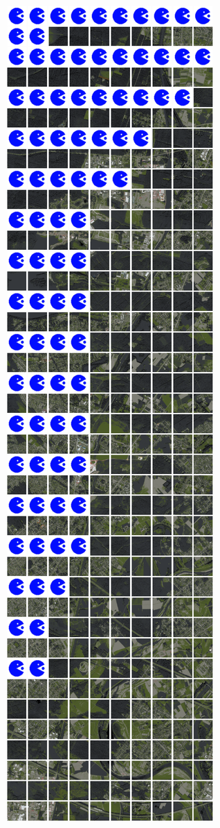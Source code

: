 <html>
<div>
<img src="https://github.com/HakkaTjakka/NL_TILE_MAP/blob/main/source.png" height="44" width="44">
<img src="https://github.com/HakkaTjakka/NL_TILE_MAP/blob/main/source.png" height="44" width="44">
<img src="https://github.com/HakkaTjakka/NL_TILE_MAP/blob/main/source.png" height="44" width="44">
<img src="https://github.com/HakkaTjakka/NL_TILE_MAP/blob/main/source.png" height="44" width="44">
<img src="https://github.com/HakkaTjakka/NL_TILE_MAP/blob/main/source.png" height="44" width="44">
<img src="https://github.com/HakkaTjakka/NL_TILE_MAP/blob/main/source.png" height="44" width="44">
<img src="https://github.com/HakkaTjakka/NL_TILE_MAP/blob/main/source.png" height="44" width="44">
<img src="https://github.com/HakkaTjakka/NL_TILE_MAP/blob/main/source.png" height="44" width="44">
<img src="https://github.com/HakkaTjakka/NL_TILE_MAP/blob/main/source.png" height="44" width="44">
<img src="https://github.com/HakkaTjakka/NL_TILE_MAP/blob/main/source.png" height="44" width="44">
<img src="https://github.com/HakkaTjakka/NL_TILE_MAP/blob/main/source.png" height="44" width="44">
<img src="https://github.com/HakkaTjakka/NL_TILE_MAP/blob/main/source.png" height="44" width="44">
<img src="https://github.com/HakkaTjakka/NL_TILE_MAP/blob/main/18/620/-1019/r.6202.-10190.png" height="44" width="44">
<img src="https://github.com/HakkaTjakka/NL_TILE_MAP/blob/main/18/620/-1019/r.6203.-10190.png" height="44" width="44">
<img src="https://github.com/HakkaTjakka/NL_TILE_MAP/blob/main/18/620/-1019/r.6204.-10190.png" height="44" width="44">
<img src="https://github.com/HakkaTjakka/NL_TILE_MAP/blob/main/18/620/-1019/r.6205.-10190.png" height="44" width="44">
<img src="https://github.com/HakkaTjakka/NL_TILE_MAP/blob/main/18/620/-1019/r.6206.-10190.png" height="44" width="44">
<img src="https://github.com/HakkaTjakka/NL_TILE_MAP/blob/main/18/620/-1019/r.6207.-10190.png" height="44" width="44">
<img src="https://github.com/HakkaTjakka/NL_TILE_MAP/blob/main/18/620/-1019/r.6208.-10190.png" height="44" width="44">
<img src="https://github.com/HakkaTjakka/NL_TILE_MAP/blob/main/18/620/-1019/r.6209.-10190.png" height="44" width="44">
<br>
<img src="https://github.com/HakkaTjakka/NL_TILE_MAP/blob/main/source.png" height="44" width="44">
<img src="https://github.com/HakkaTjakka/NL_TILE_MAP/blob/main/source.png" height="44" width="44">
<img src="https://github.com/HakkaTjakka/NL_TILE_MAP/blob/main/source.png" height="44" width="44">
<img src="https://github.com/HakkaTjakka/NL_TILE_MAP/blob/main/source.png" height="44" width="44">
<img src="https://github.com/HakkaTjakka/NL_TILE_MAP/blob/main/source.png" height="44" width="44">
<img src="https://github.com/HakkaTjakka/NL_TILE_MAP/blob/main/source.png" height="44" width="44">
<img src="https://github.com/HakkaTjakka/NL_TILE_MAP/blob/main/source.png" height="44" width="44">
<img src="https://github.com/HakkaTjakka/NL_TILE_MAP/blob/main/source.png" height="44" width="44">
<img src="https://github.com/HakkaTjakka/NL_TILE_MAP/blob/main/source.png" height="44" width="44">
<img src="https://github.com/HakkaTjakka/NL_TILE_MAP/blob/main/source.png" height="44" width="44">
<img src="https://github.com/HakkaTjakka/NL_TILE_MAP/blob/main/18/620/-1019/r.6200.-10189.png" height="44" width="44">
<img src="https://github.com/HakkaTjakka/NL_TILE_MAP/blob/main/18/620/-1019/r.6201.-10189.png" height="44" width="44">
<img src="https://github.com/HakkaTjakka/NL_TILE_MAP/blob/main/18/620/-1019/r.6202.-10189.png" height="44" width="44">
<img src="https://github.com/HakkaTjakka/NL_TILE_MAP/blob/main/18/620/-1019/r.6203.-10189.png" height="44" width="44">
<img src="https://github.com/HakkaTjakka/NL_TILE_MAP/blob/main/18/620/-1019/r.6204.-10189.png" height="44" width="44">
<img src="https://github.com/HakkaTjakka/NL_TILE_MAP/blob/main/18/620/-1019/r.6205.-10189.png" height="44" width="44">
<img src="https://github.com/HakkaTjakka/NL_TILE_MAP/blob/main/18/620/-1019/r.6206.-10189.png" height="44" width="44">
<img src="https://github.com/HakkaTjakka/NL_TILE_MAP/blob/main/18/620/-1019/r.6207.-10189.png" height="44" width="44">
<img src="https://github.com/HakkaTjakka/NL_TILE_MAP/blob/main/18/620/-1019/r.6208.-10189.png" height="44" width="44">
<img src="https://github.com/HakkaTjakka/NL_TILE_MAP/blob/main/18/620/-1019/r.6209.-10189.png" height="44" width="44">
<br>
<img src="https://github.com/HakkaTjakka/NL_TILE_MAP/blob/main/source.png" height="44" width="44">
<img src="https://github.com/HakkaTjakka/NL_TILE_MAP/blob/main/source.png" height="44" width="44">
<img src="https://github.com/HakkaTjakka/NL_TILE_MAP/blob/main/source.png" height="44" width="44">
<img src="https://github.com/HakkaTjakka/NL_TILE_MAP/blob/main/source.png" height="44" width="44">
<img src="https://github.com/HakkaTjakka/NL_TILE_MAP/blob/main/source.png" height="44" width="44">
<img src="https://github.com/HakkaTjakka/NL_TILE_MAP/blob/main/source.png" height="44" width="44">
<img src="https://github.com/HakkaTjakka/NL_TILE_MAP/blob/main/source.png" height="44" width="44">
<img src="https://github.com/HakkaTjakka/NL_TILE_MAP/blob/main/source.png" height="44" width="44">
<img src="https://github.com/HakkaTjakka/NL_TILE_MAP/blob/main/source.png" height="44" width="44">
<img src="https://github.com/HakkaTjakka/NL_TILE_MAP/blob/main/18/619/-1019/r.6199.-10188.png" height="44" width="44">
<img src="https://github.com/HakkaTjakka/NL_TILE_MAP/blob/main/18/620/-1019/r.6200.-10188.png" height="44" width="44">
<img src="https://github.com/HakkaTjakka/NL_TILE_MAP/blob/main/18/620/-1019/r.6201.-10188.png" height="44" width="44">
<img src="https://github.com/HakkaTjakka/NL_TILE_MAP/blob/main/18/620/-1019/r.6202.-10188.png" height="44" width="44">
<img src="https://github.com/HakkaTjakka/NL_TILE_MAP/blob/main/18/620/-1019/r.6203.-10188.png" height="44" width="44">
<img src="https://github.com/HakkaTjakka/NL_TILE_MAP/blob/main/18/620/-1019/r.6204.-10188.png" height="44" width="44">
<img src="https://github.com/HakkaTjakka/NL_TILE_MAP/blob/main/18/620/-1019/r.6205.-10188.png" height="44" width="44">
<img src="https://github.com/HakkaTjakka/NL_TILE_MAP/blob/main/18/620/-1019/r.6206.-10188.png" height="44" width="44">
<img src="https://github.com/HakkaTjakka/NL_TILE_MAP/blob/main/18/620/-1019/r.6207.-10188.png" height="44" width="44">
<img src="https://github.com/HakkaTjakka/NL_TILE_MAP/blob/main/18/620/-1019/r.6208.-10188.png" height="44" width="44">
<img src="https://github.com/HakkaTjakka/NL_TILE_MAP/blob/main/18/620/-1019/r.6209.-10188.png" height="44" width="44">
<br>
<img src="https://github.com/HakkaTjakka/NL_TILE_MAP/blob/main/source.png" height="44" width="44">
<img src="https://github.com/HakkaTjakka/NL_TILE_MAP/blob/main/source.png" height="44" width="44">
<img src="https://github.com/HakkaTjakka/NL_TILE_MAP/blob/main/source.png" height="44" width="44">
<img src="https://github.com/HakkaTjakka/NL_TILE_MAP/blob/main/source.png" height="44" width="44">
<img src="https://github.com/HakkaTjakka/NL_TILE_MAP/blob/main/source.png" height="44" width="44">
<img src="https://github.com/HakkaTjakka/NL_TILE_MAP/blob/main/source.png" height="44" width="44">
<img src="https://github.com/HakkaTjakka/NL_TILE_MAP/blob/main/source.png" height="44" width="44">
<img src="https://github.com/HakkaTjakka/NL_TILE_MAP/blob/main/18/619/-1019/r.6197.-10187.png" height="44" width="44">
<img src="https://github.com/HakkaTjakka/NL_TILE_MAP/blob/main/18/619/-1019/r.6198.-10187.png" height="44" width="44">
<img src="https://github.com/HakkaTjakka/NL_TILE_MAP/blob/main/18/619/-1019/r.6199.-10187.png" height="44" width="44">
<img src="https://github.com/HakkaTjakka/NL_TILE_MAP/blob/main/18/620/-1019/r.6200.-10187.png" height="44" width="44">
<img src="https://github.com/HakkaTjakka/NL_TILE_MAP/blob/main/18/620/-1019/r.6201.-10187.png" height="44" width="44">
<img src="https://github.com/HakkaTjakka/NL_TILE_MAP/blob/main/18/620/-1019/r.6202.-10187.png" height="44" width="44">
<img src="https://github.com/HakkaTjakka/NL_TILE_MAP/blob/main/18/620/-1019/r.6203.-10187.png" height="44" width="44">
<img src="https://github.com/HakkaTjakka/NL_TILE_MAP/blob/main/18/620/-1019/r.6204.-10187.png" height="44" width="44">
<img src="https://github.com/HakkaTjakka/NL_TILE_MAP/blob/main/18/620/-1019/r.6205.-10187.png" height="44" width="44">
<img src="https://github.com/HakkaTjakka/NL_TILE_MAP/blob/main/18/620/-1019/r.6206.-10187.png" height="44" width="44">
<img src="https://github.com/HakkaTjakka/NL_TILE_MAP/blob/main/18/620/-1019/r.6207.-10187.png" height="44" width="44">
<img src="https://github.com/HakkaTjakka/NL_TILE_MAP/blob/main/18/620/-1019/r.6208.-10187.png" height="44" width="44">
<img src="https://github.com/HakkaTjakka/NL_TILE_MAP/blob/main/18/620/-1019/r.6209.-10187.png" height="44" width="44">
<br>
<img src="https://github.com/HakkaTjakka/NL_TILE_MAP/blob/main/source.png" height="44" width="44">
<img src="https://github.com/HakkaTjakka/NL_TILE_MAP/blob/main/source.png" height="44" width="44">
<img src="https://github.com/HakkaTjakka/NL_TILE_MAP/blob/main/source.png" height="44" width="44">
<img src="https://github.com/HakkaTjakka/NL_TILE_MAP/blob/main/source.png" height="44" width="44">
<img src="https://github.com/HakkaTjakka/NL_TILE_MAP/blob/main/source.png" height="44" width="44">
<img src="https://github.com/HakkaTjakka/NL_TILE_MAP/blob/main/source.png" height="44" width="44">
<img src="https://github.com/HakkaTjakka/NL_TILE_MAP/blob/main/18/619/-1019/r.6196.-10186.png" height="44" width="44">
<img src="https://github.com/HakkaTjakka/NL_TILE_MAP/blob/main/18/619/-1019/r.6197.-10186.png" height="44" width="44">
<img src="https://github.com/HakkaTjakka/NL_TILE_MAP/blob/main/18/619/-1019/r.6198.-10186.png" height="44" width="44">
<img src="https://github.com/HakkaTjakka/NL_TILE_MAP/blob/main/18/619/-1019/r.6199.-10186.png" height="44" width="44">
<img src="https://github.com/HakkaTjakka/NL_TILE_MAP/blob/main/18/620/-1019/r.6200.-10186.png" height="44" width="44">
<img src="https://github.com/HakkaTjakka/NL_TILE_MAP/blob/main/18/620/-1019/r.6201.-10186.png" height="44" width="44">
<img src="https://github.com/HakkaTjakka/NL_TILE_MAP/blob/main/18/620/-1019/r.6202.-10186.png" height="44" width="44">
<img src="https://github.com/HakkaTjakka/NL_TILE_MAP/blob/main/18/620/-1019/r.6203.-10186.png" height="44" width="44">
<img src="https://github.com/HakkaTjakka/NL_TILE_MAP/blob/main/18/620/-1019/r.6204.-10186.png" height="44" width="44">
<img src="https://github.com/HakkaTjakka/NL_TILE_MAP/blob/main/18/620/-1019/r.6205.-10186.png" height="44" width="44">
<img src="https://github.com/HakkaTjakka/NL_TILE_MAP/blob/main/18/620/-1019/r.6206.-10186.png" height="44" width="44">
<img src="https://github.com/HakkaTjakka/NL_TILE_MAP/blob/main/18/620/-1019/r.6207.-10186.png" height="44" width="44">
<img src="https://github.com/HakkaTjakka/NL_TILE_MAP/blob/main/18/620/-1019/r.6208.-10186.png" height="44" width="44">
<img src="https://github.com/HakkaTjakka/NL_TILE_MAP/blob/main/18/620/-1019/r.6209.-10186.png" height="44" width="44">
<br>
<img src="https://github.com/HakkaTjakka/NL_TILE_MAP/blob/main/source.png" height="44" width="44">
<img src="https://github.com/HakkaTjakka/NL_TILE_MAP/blob/main/source.png" height="44" width="44">
<img src="https://github.com/HakkaTjakka/NL_TILE_MAP/blob/main/source.png" height="44" width="44">
<img src="https://github.com/HakkaTjakka/NL_TILE_MAP/blob/main/source.png" height="44" width="44">
<img src="https://github.com/HakkaTjakka/NL_TILE_MAP/blob/main/18/619/-1019/r.6194.-10185.png" height="44" width="44">
<img src="https://github.com/HakkaTjakka/NL_TILE_MAP/blob/main/18/619/-1019/r.6195.-10185.png" height="44" width="44">
<img src="https://github.com/HakkaTjakka/NL_TILE_MAP/blob/main/18/619/-1019/r.6196.-10185.png" height="44" width="44">
<img src="https://github.com/HakkaTjakka/NL_TILE_MAP/blob/main/18/619/-1019/r.6197.-10185.png" height="44" width="44">
<img src="https://github.com/HakkaTjakka/NL_TILE_MAP/blob/main/18/619/-1019/r.6198.-10185.png" height="44" width="44">
<img src="https://github.com/HakkaTjakka/NL_TILE_MAP/blob/main/18/619/-1019/r.6199.-10185.png" height="44" width="44">
<img src="https://github.com/HakkaTjakka/NL_TILE_MAP/blob/main/18/620/-1019/r.6200.-10185.png" height="44" width="44">
<img src="https://github.com/HakkaTjakka/NL_TILE_MAP/blob/main/18/620/-1019/r.6201.-10185.png" height="44" width="44">
<img src="https://github.com/HakkaTjakka/NL_TILE_MAP/blob/main/18/620/-1019/r.6202.-10185.png" height="44" width="44">
<img src="https://github.com/HakkaTjakka/NL_TILE_MAP/blob/main/18/620/-1019/r.6203.-10185.png" height="44" width="44">
<img src="https://github.com/HakkaTjakka/NL_TILE_MAP/blob/main/18/620/-1019/r.6204.-10185.png" height="44" width="44">
<img src="https://github.com/HakkaTjakka/NL_TILE_MAP/blob/main/18/620/-1019/r.6205.-10185.png" height="44" width="44">
<img src="https://github.com/HakkaTjakka/NL_TILE_MAP/blob/main/18/620/-1019/r.6206.-10185.png" height="44" width="44">
<img src="https://github.com/HakkaTjakka/NL_TILE_MAP/blob/main/18/620/-1019/r.6207.-10185.png" height="44" width="44">
<img src="https://github.com/HakkaTjakka/NL_TILE_MAP/blob/main/18/620/-1019/r.6208.-10185.png" height="44" width="44">
<img src="https://github.com/HakkaTjakka/NL_TILE_MAP/blob/main/18/620/-1019/r.6209.-10185.png" height="44" width="44">
<br>
<img src="https://github.com/HakkaTjakka/NL_TILE_MAP/blob/main/source.png" height="44" width="44">
<img src="https://github.com/HakkaTjakka/NL_TILE_MAP/blob/main/source.png" height="44" width="44">
<img src="https://github.com/HakkaTjakka/NL_TILE_MAP/blob/main/source.png" height="44" width="44">
<img src="https://github.com/HakkaTjakka/NL_TILE_MAP/blob/main/source.png" height="44" width="44">
<img src="https://github.com/HakkaTjakka/NL_TILE_MAP/blob/main/18/619/-1019/r.6194.-10184.png" height="44" width="44">
<img src="https://github.com/HakkaTjakka/NL_TILE_MAP/blob/main/18/619/-1019/r.6195.-10184.png" height="44" width="44">
<img src="https://github.com/HakkaTjakka/NL_TILE_MAP/blob/main/18/619/-1019/r.6196.-10184.png" height="44" width="44">
<img src="https://github.com/HakkaTjakka/NL_TILE_MAP/blob/main/18/619/-1019/r.6197.-10184.png" height="44" width="44">
<img src="https://github.com/HakkaTjakka/NL_TILE_MAP/blob/main/18/619/-1019/r.6198.-10184.png" height="44" width="44">
<img src="https://github.com/HakkaTjakka/NL_TILE_MAP/blob/main/18/619/-1019/r.6199.-10184.png" height="44" width="44">
<img src="https://github.com/HakkaTjakka/NL_TILE_MAP/blob/main/18/620/-1019/r.6200.-10184.png" height="44" width="44">
<img src="https://github.com/HakkaTjakka/NL_TILE_MAP/blob/main/18/620/-1019/r.6201.-10184.png" height="44" width="44">
<img src="https://github.com/HakkaTjakka/NL_TILE_MAP/blob/main/18/620/-1019/r.6202.-10184.png" height="44" width="44">
<img src="https://github.com/HakkaTjakka/NL_TILE_MAP/blob/main/18/620/-1019/r.6203.-10184.png" height="44" width="44">
<img src="https://github.com/HakkaTjakka/NL_TILE_MAP/blob/main/18/620/-1019/r.6204.-10184.png" height="44" width="44">
<img src="https://github.com/HakkaTjakka/NL_TILE_MAP/blob/main/18/620/-1019/r.6205.-10184.png" height="44" width="44">
<img src="https://github.com/HakkaTjakka/NL_TILE_MAP/blob/main/18/620/-1019/r.6206.-10184.png" height="44" width="44">
<img src="https://github.com/HakkaTjakka/NL_TILE_MAP/blob/main/18/620/-1019/r.6207.-10184.png" height="44" width="44">
<img src="https://github.com/HakkaTjakka/NL_TILE_MAP/blob/main/18/620/-1019/r.6208.-10184.png" height="44" width="44">
<img src="https://github.com/HakkaTjakka/NL_TILE_MAP/blob/main/18/620/-1019/r.6209.-10184.png" height="44" width="44">
<br>
<img src="https://github.com/HakkaTjakka/NL_TILE_MAP/blob/main/source.png" height="44" width="44">
<img src="https://github.com/HakkaTjakka/NL_TILE_MAP/blob/main/source.png" height="44" width="44">
<img src="https://github.com/HakkaTjakka/NL_TILE_MAP/blob/main/source.png" height="44" width="44">
<img src="https://github.com/HakkaTjakka/NL_TILE_MAP/blob/main/source.png" height="44" width="44">
<img src="https://github.com/HakkaTjakka/NL_TILE_MAP/blob/main/18/619/-1019/r.6194.-10183.png" height="44" width="44">
<img src="https://github.com/HakkaTjakka/NL_TILE_MAP/blob/main/18/619/-1019/r.6195.-10183.png" height="44" width="44">
<img src="https://github.com/HakkaTjakka/NL_TILE_MAP/blob/main/18/619/-1019/r.6196.-10183.png" height="44" width="44">
<img src="https://github.com/HakkaTjakka/NL_TILE_MAP/blob/main/18/619/-1019/r.6197.-10183.png" height="44" width="44">
<img src="https://github.com/HakkaTjakka/NL_TILE_MAP/blob/main/18/619/-1019/r.6198.-10183.png" height="44" width="44">
<img src="https://github.com/HakkaTjakka/NL_TILE_MAP/blob/main/18/619/-1019/r.6199.-10183.png" height="44" width="44">
<img src="https://github.com/HakkaTjakka/NL_TILE_MAP/blob/main/18/620/-1019/r.6200.-10183.png" height="44" width="44">
<img src="https://github.com/HakkaTjakka/NL_TILE_MAP/blob/main/18/620/-1019/r.6201.-10183.png" height="44" width="44">
<img src="https://github.com/HakkaTjakka/NL_TILE_MAP/blob/main/18/620/-1019/r.6202.-10183.png" height="44" width="44">
<img src="https://github.com/HakkaTjakka/NL_TILE_MAP/blob/main/18/620/-1019/r.6203.-10183.png" height="44" width="44">
<img src="https://github.com/HakkaTjakka/NL_TILE_MAP/blob/main/18/620/-1019/r.6204.-10183.png" height="44" width="44">
<img src="https://github.com/HakkaTjakka/NL_TILE_MAP/blob/main/18/620/-1019/r.6205.-10183.png" height="44" width="44">
<img src="https://github.com/HakkaTjakka/NL_TILE_MAP/blob/main/18/620/-1019/r.6206.-10183.png" height="44" width="44">
<img src="https://github.com/HakkaTjakka/NL_TILE_MAP/blob/main/18/620/-1019/r.6207.-10183.png" height="44" width="44">
<img src="https://github.com/HakkaTjakka/NL_TILE_MAP/blob/main/18/620/-1019/r.6208.-10183.png" height="44" width="44">
<img src="https://github.com/HakkaTjakka/NL_TILE_MAP/blob/main/18/620/-1019/r.6209.-10183.png" height="44" width="44">
<br>
<img src="https://github.com/HakkaTjakka/NL_TILE_MAP/blob/main/source.png" height="44" width="44">
<img src="https://github.com/HakkaTjakka/NL_TILE_MAP/blob/main/source.png" height="44" width="44">
<img src="https://github.com/HakkaTjakka/NL_TILE_MAP/blob/main/source.png" height="44" width="44">
<img src="https://github.com/HakkaTjakka/NL_TILE_MAP/blob/main/source.png" height="44" width="44">
<img src="https://github.com/HakkaTjakka/NL_TILE_MAP/blob/main/18/619/-1019/r.6194.-10182.png" height="44" width="44">
<img src="https://github.com/HakkaTjakka/NL_TILE_MAP/blob/main/18/619/-1019/r.6195.-10182.png" height="44" width="44">
<img src="https://github.com/HakkaTjakka/NL_TILE_MAP/blob/main/18/619/-1019/r.6196.-10182.png" height="44" width="44">
<img src="https://github.com/HakkaTjakka/NL_TILE_MAP/blob/main/18/619/-1019/r.6197.-10182.png" height="44" width="44">
<img src="https://github.com/HakkaTjakka/NL_TILE_MAP/blob/main/18/619/-1019/r.6198.-10182.png" height="44" width="44">
<img src="https://github.com/HakkaTjakka/NL_TILE_MAP/blob/main/18/619/-1019/r.6199.-10182.png" height="44" width="44">
<img src="https://github.com/HakkaTjakka/NL_TILE_MAP/blob/main/18/620/-1019/r.6200.-10182.png" height="44" width="44">
<img src="https://github.com/HakkaTjakka/NL_TILE_MAP/blob/main/18/620/-1019/r.6201.-10182.png" height="44" width="44">
<img src="https://github.com/HakkaTjakka/NL_TILE_MAP/blob/main/18/620/-1019/r.6202.-10182.png" height="44" width="44">
<img src="https://github.com/HakkaTjakka/NL_TILE_MAP/blob/main/18/620/-1019/r.6203.-10182.png" height="44" width="44">
<img src="https://github.com/HakkaTjakka/NL_TILE_MAP/blob/main/18/620/-1019/r.6204.-10182.png" height="44" width="44">
<img src="https://github.com/HakkaTjakka/NL_TILE_MAP/blob/main/18/620/-1019/r.6205.-10182.png" height="44" width="44">
<img src="https://github.com/HakkaTjakka/NL_TILE_MAP/blob/main/18/620/-1019/r.6206.-10182.png" height="44" width="44">
<img src="https://github.com/HakkaTjakka/NL_TILE_MAP/blob/main/18/620/-1019/r.6207.-10182.png" height="44" width="44">
<img src="https://github.com/HakkaTjakka/NL_TILE_MAP/blob/main/18/620/-1019/r.6208.-10182.png" height="44" width="44">
<img src="https://github.com/HakkaTjakka/NL_TILE_MAP/blob/main/18/620/-1019/r.6209.-10182.png" height="44" width="44">
<br>
<img src="https://github.com/HakkaTjakka/NL_TILE_MAP/blob/main/source.png" height="44" width="44">
<img src="https://github.com/HakkaTjakka/NL_TILE_MAP/blob/main/source.png" height="44" width="44">
<img src="https://github.com/HakkaTjakka/NL_TILE_MAP/blob/main/source.png" height="44" width="44">
<img src="https://github.com/HakkaTjakka/NL_TILE_MAP/blob/main/source.png" height="44" width="44">
<img src="https://github.com/HakkaTjakka/NL_TILE_MAP/blob/main/18/619/-1019/r.6194.-10181.png" height="44" width="44">
<img src="https://github.com/HakkaTjakka/NL_TILE_MAP/blob/main/18/619/-1019/r.6195.-10181.png" height="44" width="44">
<img src="https://github.com/HakkaTjakka/NL_TILE_MAP/blob/main/18/619/-1019/r.6196.-10181.png" height="44" width="44">
<img src="https://github.com/HakkaTjakka/NL_TILE_MAP/blob/main/18/619/-1019/r.6197.-10181.png" height="44" width="44">
<img src="https://github.com/HakkaTjakka/NL_TILE_MAP/blob/main/18/619/-1019/r.6198.-10181.png" height="44" width="44">
<img src="https://github.com/HakkaTjakka/NL_TILE_MAP/blob/main/18/619/-1019/r.6199.-10181.png" height="44" width="44">
<img src="https://github.com/HakkaTjakka/NL_TILE_MAP/blob/main/18/620/-1019/r.6200.-10181.png" height="44" width="44">
<img src="https://github.com/HakkaTjakka/NL_TILE_MAP/blob/main/18/620/-1019/r.6201.-10181.png" height="44" width="44">
<img src="https://github.com/HakkaTjakka/NL_TILE_MAP/blob/main/18/620/-1019/r.6202.-10181.png" height="44" width="44">
<img src="https://github.com/HakkaTjakka/NL_TILE_MAP/blob/main/18/620/-1019/r.6203.-10181.png" height="44" width="44">
<img src="https://github.com/HakkaTjakka/NL_TILE_MAP/blob/main/18/620/-1019/r.6204.-10181.png" height="44" width="44">
<img src="https://github.com/HakkaTjakka/NL_TILE_MAP/blob/main/18/620/-1019/r.6205.-10181.png" height="44" width="44">
<img src="https://github.com/HakkaTjakka/NL_TILE_MAP/blob/main/18/620/-1019/r.6206.-10181.png" height="44" width="44">
<img src="https://github.com/HakkaTjakka/NL_TILE_MAP/blob/main/18/620/-1019/r.6207.-10181.png" height="44" width="44">
<img src="https://github.com/HakkaTjakka/NL_TILE_MAP/blob/main/18/620/-1019/r.6208.-10181.png" height="44" width="44">
<img src="https://github.com/HakkaTjakka/NL_TILE_MAP/blob/main/18/620/-1019/r.6209.-10181.png" height="44" width="44">
<br>
<img src="https://github.com/HakkaTjakka/NL_TILE_MAP/blob/main/source.png" height="44" width="44">
<img src="https://github.com/HakkaTjakka/NL_TILE_MAP/blob/main/source.png" height="44" width="44">
<img src="https://github.com/HakkaTjakka/NL_TILE_MAP/blob/main/source.png" height="44" width="44">
<img src="https://github.com/HakkaTjakka/NL_TILE_MAP/blob/main/source.png" height="44" width="44">
<img src="https://github.com/HakkaTjakka/NL_TILE_MAP/blob/main/18/619/-1018/r.6194.-10180.png" height="44" width="44">
<img src="https://github.com/HakkaTjakka/NL_TILE_MAP/blob/main/18/619/-1018/r.6195.-10180.png" height="44" width="44">
<img src="https://github.com/HakkaTjakka/NL_TILE_MAP/blob/main/18/619/-1018/r.6196.-10180.png" height="44" width="44">
<img src="https://github.com/HakkaTjakka/NL_TILE_MAP/blob/main/18/619/-1018/r.6197.-10180.png" height="44" width="44">
<img src="https://github.com/HakkaTjakka/NL_TILE_MAP/blob/main/18/619/-1018/r.6198.-10180.png" height="44" width="44">
<img src="https://github.com/HakkaTjakka/NL_TILE_MAP/blob/main/18/619/-1018/r.6199.-10180.png" height="44" width="44">
<img src="https://github.com/HakkaTjakka/NL_TILE_MAP/blob/main/18/620/-1018/r.6200.-10180.png" height="44" width="44">
<img src="https://github.com/HakkaTjakka/NL_TILE_MAP/blob/main/18/620/-1018/r.6201.-10180.png" height="44" width="44">
<img src="https://github.com/HakkaTjakka/NL_TILE_MAP/blob/main/18/620/-1018/r.6202.-10180.png" height="44" width="44">
<img src="https://github.com/HakkaTjakka/NL_TILE_MAP/blob/main/18/620/-1018/r.6203.-10180.png" height="44" width="44">
<img src="https://github.com/HakkaTjakka/NL_TILE_MAP/blob/main/18/620/-1018/r.6204.-10180.png" height="44" width="44">
<img src="https://github.com/HakkaTjakka/NL_TILE_MAP/blob/main/18/620/-1018/r.6205.-10180.png" height="44" width="44">
<img src="https://github.com/HakkaTjakka/NL_TILE_MAP/blob/main/18/620/-1018/r.6206.-10180.png" height="44" width="44">
<img src="https://github.com/HakkaTjakka/NL_TILE_MAP/blob/main/18/620/-1018/r.6207.-10180.png" height="44" width="44">
<img src="https://github.com/HakkaTjakka/NL_TILE_MAP/blob/main/18/620/-1018/r.6208.-10180.png" height="44" width="44">
<img src="https://github.com/HakkaTjakka/NL_TILE_MAP/blob/main/18/620/-1018/r.6209.-10180.png" height="44" width="44">
<br>
<img src="https://github.com/HakkaTjakka/NL_TILE_MAP/blob/main/source.png" height="44" width="44">
<img src="https://github.com/HakkaTjakka/NL_TILE_MAP/blob/main/source.png" height="44" width="44">
<img src="https://github.com/HakkaTjakka/NL_TILE_MAP/blob/main/source.png" height="44" width="44">
<img src="https://github.com/HakkaTjakka/NL_TILE_MAP/blob/main/source.png" height="44" width="44">
<img src="https://github.com/HakkaTjakka/NL_TILE_MAP/blob/main/18/619/-1018/r.6194.-10179.png" height="44" width="44">
<img src="https://github.com/HakkaTjakka/NL_TILE_MAP/blob/main/18/619/-1018/r.6195.-10179.png" height="44" width="44">
<img src="https://github.com/HakkaTjakka/NL_TILE_MAP/blob/main/18/619/-1018/r.6196.-10179.png" height="44" width="44">
<img src="https://github.com/HakkaTjakka/NL_TILE_MAP/blob/main/18/619/-1018/r.6197.-10179.png" height="44" width="44">
<img src="https://github.com/HakkaTjakka/NL_TILE_MAP/blob/main/18/619/-1018/r.6198.-10179.png" height="44" width="44">
<img src="https://github.com/HakkaTjakka/NL_TILE_MAP/blob/main/18/619/-1018/r.6199.-10179.png" height="44" width="44">
<img src="https://github.com/HakkaTjakka/NL_TILE_MAP/blob/main/18/620/-1018/r.6200.-10179.png" height="44" width="44">
<img src="https://github.com/HakkaTjakka/NL_TILE_MAP/blob/main/18/620/-1018/r.6201.-10179.png" height="44" width="44">
<img src="https://github.com/HakkaTjakka/NL_TILE_MAP/blob/main/18/620/-1018/r.6202.-10179.png" height="44" width="44">
<img src="https://github.com/HakkaTjakka/NL_TILE_MAP/blob/main/18/620/-1018/r.6203.-10179.png" height="44" width="44">
<img src="https://github.com/HakkaTjakka/NL_TILE_MAP/blob/main/18/620/-1018/r.6204.-10179.png" height="44" width="44">
<img src="https://github.com/HakkaTjakka/NL_TILE_MAP/blob/main/18/620/-1018/r.6205.-10179.png" height="44" width="44">
<img src="https://github.com/HakkaTjakka/NL_TILE_MAP/blob/main/18/620/-1018/r.6206.-10179.png" height="44" width="44">
<img src="https://github.com/HakkaTjakka/NL_TILE_MAP/blob/main/18/620/-1018/r.6207.-10179.png" height="44" width="44">
<img src="https://github.com/HakkaTjakka/NL_TILE_MAP/blob/main/18/620/-1018/r.6208.-10179.png" height="44" width="44">
<img src="https://github.com/HakkaTjakka/NL_TILE_MAP/blob/main/18/620/-1018/r.6209.-10179.png" height="44" width="44">
<br>
<img src="https://github.com/HakkaTjakka/NL_TILE_MAP/blob/main/source.png" height="44" width="44">
<img src="https://github.com/HakkaTjakka/NL_TILE_MAP/blob/main/source.png" height="44" width="44">
<img src="https://github.com/HakkaTjakka/NL_TILE_MAP/blob/main/source.png" height="44" width="44">
<img src="https://github.com/HakkaTjakka/NL_TILE_MAP/blob/main/source.png" height="44" width="44">
<img src="https://github.com/HakkaTjakka/NL_TILE_MAP/blob/main/18/619/-1018/r.6194.-10178.png" height="44" width="44">
<img src="https://github.com/HakkaTjakka/NL_TILE_MAP/blob/main/18/619/-1018/r.6195.-10178.png" height="44" width="44">
<img src="https://github.com/HakkaTjakka/NL_TILE_MAP/blob/main/18/619/-1018/r.6196.-10178.png" height="44" width="44">
<img src="https://github.com/HakkaTjakka/NL_TILE_MAP/blob/main/18/619/-1018/r.6197.-10178.png" height="44" width="44">
<img src="https://github.com/HakkaTjakka/NL_TILE_MAP/blob/main/18/619/-1018/r.6198.-10178.png" height="44" width="44">
<img src="https://github.com/HakkaTjakka/NL_TILE_MAP/blob/main/18/619/-1018/r.6199.-10178.png" height="44" width="44">
<img src="https://github.com/HakkaTjakka/NL_TILE_MAP/blob/main/18/620/-1018/r.6200.-10178.png" height="44" width="44">
<img src="https://github.com/HakkaTjakka/NL_TILE_MAP/blob/main/18/620/-1018/r.6201.-10178.png" height="44" width="44">
<img src="https://github.com/HakkaTjakka/NL_TILE_MAP/blob/main/18/620/-1018/r.6202.-10178.png" height="44" width="44">
<img src="https://github.com/HakkaTjakka/NL_TILE_MAP/blob/main/18/620/-1018/r.6203.-10178.png" height="44" width="44">
<img src="https://github.com/HakkaTjakka/NL_TILE_MAP/blob/main/18/620/-1018/r.6204.-10178.png" height="44" width="44">
<img src="https://github.com/HakkaTjakka/NL_TILE_MAP/blob/main/18/620/-1018/r.6205.-10178.png" height="44" width="44">
<img src="https://github.com/HakkaTjakka/NL_TILE_MAP/blob/main/18/620/-1018/r.6206.-10178.png" height="44" width="44">
<img src="https://github.com/HakkaTjakka/NL_TILE_MAP/blob/main/18/620/-1018/r.6207.-10178.png" height="44" width="44">
<img src="https://github.com/HakkaTjakka/NL_TILE_MAP/blob/main/18/620/-1018/r.6208.-10178.png" height="44" width="44">
<img src="https://github.com/HakkaTjakka/NL_TILE_MAP/blob/main/18/620/-1018/r.6209.-10178.png" height="44" width="44">
<br>
<img src="https://github.com/HakkaTjakka/NL_TILE_MAP/blob/main/source.png" height="44" width="44">
<img src="https://github.com/HakkaTjakka/NL_TILE_MAP/blob/main/source.png" height="44" width="44">
<img src="https://github.com/HakkaTjakka/NL_TILE_MAP/blob/main/source.png" height="44" width="44">
<img src="https://github.com/HakkaTjakka/NL_TILE_MAP/blob/main/source.png" height="44" width="44">
<img src="https://github.com/HakkaTjakka/NL_TILE_MAP/blob/main/18/619/-1018/r.6194.-10177.png" height="44" width="44">
<img src="https://github.com/HakkaTjakka/NL_TILE_MAP/blob/main/18/619/-1018/r.6195.-10177.png" height="44" width="44">
<img src="https://github.com/HakkaTjakka/NL_TILE_MAP/blob/main/18/619/-1018/r.6196.-10177.png" height="44" width="44">
<img src="https://github.com/HakkaTjakka/NL_TILE_MAP/blob/main/18/619/-1018/r.6197.-10177.png" height="44" width="44">
<img src="https://github.com/HakkaTjakka/NL_TILE_MAP/blob/main/18/619/-1018/r.6198.-10177.png" height="44" width="44">
<img src="https://github.com/HakkaTjakka/NL_TILE_MAP/blob/main/18/619/-1018/r.6199.-10177.png" height="44" width="44">
<img src="https://github.com/HakkaTjakka/NL_TILE_MAP/blob/main/18/620/-1018/r.6200.-10177.png" height="44" width="44">
<img src="https://github.com/HakkaTjakka/NL_TILE_MAP/blob/main/18/620/-1018/r.6201.-10177.png" height="44" width="44">
<img src="https://github.com/HakkaTjakka/NL_TILE_MAP/blob/main/18/620/-1018/r.6202.-10177.png" height="44" width="44">
<img src="https://github.com/HakkaTjakka/NL_TILE_MAP/blob/main/18/620/-1018/r.6203.-10177.png" height="44" width="44">
<img src="https://github.com/HakkaTjakka/NL_TILE_MAP/blob/main/18/620/-1018/r.6204.-10177.png" height="44" width="44">
<img src="https://github.com/HakkaTjakka/NL_TILE_MAP/blob/main/18/620/-1018/r.6205.-10177.png" height="44" width="44">
<img src="https://github.com/HakkaTjakka/NL_TILE_MAP/blob/main/18/620/-1018/r.6206.-10177.png" height="44" width="44">
<img src="https://github.com/HakkaTjakka/NL_TILE_MAP/blob/main/18/620/-1018/r.6207.-10177.png" height="44" width="44">
<img src="https://github.com/HakkaTjakka/NL_TILE_MAP/blob/main/18/620/-1018/r.6208.-10177.png" height="44" width="44">
<img src="https://github.com/HakkaTjakka/NL_TILE_MAP/blob/main/18/620/-1018/r.6209.-10177.png" height="44" width="44">
<br>
<img src="https://github.com/HakkaTjakka/NL_TILE_MAP/blob/main/source.png" height="44" width="44">
<img src="https://github.com/HakkaTjakka/NL_TILE_MAP/blob/main/source.png" height="44" width="44">
<img src="https://github.com/HakkaTjakka/NL_TILE_MAP/blob/main/source.png" height="44" width="44">
<img src="https://github.com/HakkaTjakka/NL_TILE_MAP/blob/main/18/619/-1018/r.6193.-10176.png" height="44" width="44">
<img src="https://github.com/HakkaTjakka/NL_TILE_MAP/blob/main/18/619/-1018/r.6194.-10176.png" height="44" width="44">
<img src="https://github.com/HakkaTjakka/NL_TILE_MAP/blob/main/18/619/-1018/r.6195.-10176.png" height="44" width="44">
<img src="https://github.com/HakkaTjakka/NL_TILE_MAP/blob/main/18/619/-1018/r.6196.-10176.png" height="44" width="44">
<img src="https://github.com/HakkaTjakka/NL_TILE_MAP/blob/main/18/619/-1018/r.6197.-10176.png" height="44" width="44">
<img src="https://github.com/HakkaTjakka/NL_TILE_MAP/blob/main/18/619/-1018/r.6198.-10176.png" height="44" width="44">
<img src="https://github.com/HakkaTjakka/NL_TILE_MAP/blob/main/18/619/-1018/r.6199.-10176.png" height="44" width="44">
<img src="https://github.com/HakkaTjakka/NL_TILE_MAP/blob/main/18/620/-1018/r.6200.-10176.png" height="44" width="44">
<img src="https://github.com/HakkaTjakka/NL_TILE_MAP/blob/main/18/620/-1018/r.6201.-10176.png" height="44" width="44">
<img src="https://github.com/HakkaTjakka/NL_TILE_MAP/blob/main/18/620/-1018/r.6202.-10176.png" height="44" width="44">
<img src="https://github.com/HakkaTjakka/NL_TILE_MAP/blob/main/18/620/-1018/r.6203.-10176.png" height="44" width="44">
<img src="https://github.com/HakkaTjakka/NL_TILE_MAP/blob/main/18/620/-1018/r.6204.-10176.png" height="44" width="44">
<img src="https://github.com/HakkaTjakka/NL_TILE_MAP/blob/main/18/620/-1018/r.6205.-10176.png" height="44" width="44">
<img src="https://github.com/HakkaTjakka/NL_TILE_MAP/blob/main/18/620/-1018/r.6206.-10176.png" height="44" width="44">
<img src="https://github.com/HakkaTjakka/NL_TILE_MAP/blob/main/18/620/-1018/r.6207.-10176.png" height="44" width="44">
<img src="https://github.com/HakkaTjakka/NL_TILE_MAP/blob/main/18/620/-1018/r.6208.-10176.png" height="44" width="44">
<img src="https://github.com/HakkaTjakka/NL_TILE_MAP/blob/main/18/620/-1018/r.6209.-10176.png" height="44" width="44">
<br>
<img src="https://github.com/HakkaTjakka/NL_TILE_MAP/blob/main/source.png" height="44" width="44">
<img src="https://github.com/HakkaTjakka/NL_TILE_MAP/blob/main/source.png" height="44" width="44">
<img src="https://github.com/HakkaTjakka/NL_TILE_MAP/blob/main/18/619/-1018/r.6192.-10175.png" height="44" width="44">
<img src="https://github.com/HakkaTjakka/NL_TILE_MAP/blob/main/18/619/-1018/r.6193.-10175.png" height="44" width="44">
<img src="https://github.com/HakkaTjakka/NL_TILE_MAP/blob/main/18/619/-1018/r.6194.-10175.png" height="44" width="44">
<img src="https://github.com/HakkaTjakka/NL_TILE_MAP/blob/main/18/619/-1018/r.6195.-10175.png" height="44" width="44">
<img src="https://github.com/HakkaTjakka/NL_TILE_MAP/blob/main/18/619/-1018/r.6196.-10175.png" height="44" width="44">
<img src="https://github.com/HakkaTjakka/NL_TILE_MAP/blob/main/18/619/-1018/r.6197.-10175.png" height="44" width="44">
<img src="https://github.com/HakkaTjakka/NL_TILE_MAP/blob/main/18/619/-1018/r.6198.-10175.png" height="44" width="44">
<img src="https://github.com/HakkaTjakka/NL_TILE_MAP/blob/main/18/619/-1018/r.6199.-10175.png" height="44" width="44">
<img src="https://github.com/HakkaTjakka/NL_TILE_MAP/blob/main/18/620/-1018/r.6200.-10175.png" height="44" width="44">
<img src="https://github.com/HakkaTjakka/NL_TILE_MAP/blob/main/18/620/-1018/r.6201.-10175.png" height="44" width="44">
<img src="https://github.com/HakkaTjakka/NL_TILE_MAP/blob/main/18/620/-1018/r.6202.-10175.png" height="44" width="44">
<img src="https://github.com/HakkaTjakka/NL_TILE_MAP/blob/main/18/620/-1018/r.6203.-10175.png" height="44" width="44">
<img src="https://github.com/HakkaTjakka/NL_TILE_MAP/blob/main/18/620/-1018/r.6204.-10175.png" height="44" width="44">
<img src="https://github.com/HakkaTjakka/NL_TILE_MAP/blob/main/18/620/-1018/r.6205.-10175.png" height="44" width="44">
<img src="https://github.com/HakkaTjakka/NL_TILE_MAP/blob/main/18/620/-1018/r.6206.-10175.png" height="44" width="44">
<img src="https://github.com/HakkaTjakka/NL_TILE_MAP/blob/main/18/620/-1018/r.6207.-10175.png" height="44" width="44">
<img src="https://github.com/HakkaTjakka/NL_TILE_MAP/blob/main/18/620/-1018/r.6208.-10175.png" height="44" width="44">
<img src="https://github.com/HakkaTjakka/NL_TILE_MAP/blob/main/18/620/-1018/r.6209.-10175.png" height="44" width="44">
<br>
<img src="https://github.com/HakkaTjakka/NL_TILE_MAP/blob/main/source.png" height="44" width="44">
<img src="https://github.com/HakkaTjakka/NL_TILE_MAP/blob/main/source.png" height="44" width="44">
<img src="https://github.com/HakkaTjakka/NL_TILE_MAP/blob/main/18/619/-1018/r.6192.-10174.png" height="44" width="44">
<img src="https://github.com/HakkaTjakka/NL_TILE_MAP/blob/main/18/619/-1018/r.6193.-10174.png" height="44" width="44">
<img src="https://github.com/HakkaTjakka/NL_TILE_MAP/blob/main/18/619/-1018/r.6194.-10174.png" height="44" width="44">
<img src="https://github.com/HakkaTjakka/NL_TILE_MAP/blob/main/18/619/-1018/r.6195.-10174.png" height="44" width="44">
<img src="https://github.com/HakkaTjakka/NL_TILE_MAP/blob/main/18/619/-1018/r.6196.-10174.png" height="44" width="44">
<img src="https://github.com/HakkaTjakka/NL_TILE_MAP/blob/main/18/619/-1018/r.6197.-10174.png" height="44" width="44">
<img src="https://github.com/HakkaTjakka/NL_TILE_MAP/blob/main/18/619/-1018/r.6198.-10174.png" height="44" width="44">
<img src="https://github.com/HakkaTjakka/NL_TILE_MAP/blob/main/18/619/-1018/r.6199.-10174.png" height="44" width="44">
<img src="https://github.com/HakkaTjakka/NL_TILE_MAP/blob/main/18/620/-1018/r.6200.-10174.png" height="44" width="44">
<img src="https://github.com/HakkaTjakka/NL_TILE_MAP/blob/main/18/620/-1018/r.6201.-10174.png" height="44" width="44">
<img src="https://github.com/HakkaTjakka/NL_TILE_MAP/blob/main/18/620/-1018/r.6202.-10174.png" height="44" width="44">
<img src="https://github.com/HakkaTjakka/NL_TILE_MAP/blob/main/18/620/-1018/r.6203.-10174.png" height="44" width="44">
<img src="https://github.com/HakkaTjakka/NL_TILE_MAP/blob/main/18/620/-1018/r.6204.-10174.png" height="44" width="44">
<img src="https://github.com/HakkaTjakka/NL_TILE_MAP/blob/main/18/620/-1018/r.6205.-10174.png" height="44" width="44">
<img src="https://github.com/HakkaTjakka/NL_TILE_MAP/blob/main/18/620/-1018/r.6206.-10174.png" height="44" width="44">
<img src="https://github.com/HakkaTjakka/NL_TILE_MAP/blob/main/18/620/-1018/r.6207.-10174.png" height="44" width="44">
<img src="https://github.com/HakkaTjakka/NL_TILE_MAP/blob/main/18/620/-1018/r.6208.-10174.png" height="44" width="44">
<img src="https://github.com/HakkaTjakka/NL_TILE_MAP/blob/main/18/620/-1018/r.6209.-10174.png" height="44" width="44">
<br>
<img src="https://github.com/HakkaTjakka/NL_TILE_MAP/blob/main/18/619/-1018/r.6190.-10173.png" height="44" width="44">
<img src="https://github.com/HakkaTjakka/NL_TILE_MAP/blob/main/18/619/-1018/r.6191.-10173.png" height="44" width="44">
<img src="https://github.com/HakkaTjakka/NL_TILE_MAP/blob/main/18/619/-1018/r.6192.-10173.png" height="44" width="44">
<img src="https://github.com/HakkaTjakka/NL_TILE_MAP/blob/main/18/619/-1018/r.6193.-10173.png" height="44" width="44">
<img src="https://github.com/HakkaTjakka/NL_TILE_MAP/blob/main/18/619/-1018/r.6194.-10173.png" height="44" width="44">
<img src="https://github.com/HakkaTjakka/NL_TILE_MAP/blob/main/18/619/-1018/r.6195.-10173.png" height="44" width="44">
<img src="https://github.com/HakkaTjakka/NL_TILE_MAP/blob/main/18/619/-1018/r.6196.-10173.png" height="44" width="44">
<img src="https://github.com/HakkaTjakka/NL_TILE_MAP/blob/main/18/619/-1018/r.6197.-10173.png" height="44" width="44">
<img src="https://github.com/HakkaTjakka/NL_TILE_MAP/blob/main/18/619/-1018/r.6198.-10173.png" height="44" width="44">
<img src="https://github.com/HakkaTjakka/NL_TILE_MAP/blob/main/18/619/-1018/r.6199.-10173.png" height="44" width="44">
<img src="https://github.com/HakkaTjakka/NL_TILE_MAP/blob/main/18/620/-1018/r.6200.-10173.png" height="44" width="44">
<img src="https://github.com/HakkaTjakka/NL_TILE_MAP/blob/main/18/620/-1018/r.6201.-10173.png" height="44" width="44">
<img src="https://github.com/HakkaTjakka/NL_TILE_MAP/blob/main/18/620/-1018/r.6202.-10173.png" height="44" width="44">
<img src="https://github.com/HakkaTjakka/NL_TILE_MAP/blob/main/18/620/-1018/r.6203.-10173.png" height="44" width="44">
<img src="https://github.com/HakkaTjakka/NL_TILE_MAP/blob/main/18/620/-1018/r.6204.-10173.png" height="44" width="44">
<img src="https://github.com/HakkaTjakka/NL_TILE_MAP/blob/main/18/620/-1018/r.6205.-10173.png" height="44" width="44">
<img src="https://github.com/HakkaTjakka/NL_TILE_MAP/blob/main/18/620/-1018/r.6206.-10173.png" height="44" width="44">
<img src="https://github.com/HakkaTjakka/NL_TILE_MAP/blob/main/18/620/-1018/r.6207.-10173.png" height="44" width="44">
<img src="https://github.com/HakkaTjakka/NL_TILE_MAP/blob/main/18/620/-1018/r.6208.-10173.png" height="44" width="44">
<img src="https://github.com/HakkaTjakka/NL_TILE_MAP/blob/main/18/620/-1018/r.6209.-10173.png" height="44" width="44">
<br>
<img src="https://github.com/HakkaTjakka/NL_TILE_MAP/blob/main/18/619/-1018/r.6190.-10172.png" height="44" width="44">
<img src="https://github.com/HakkaTjakka/NL_TILE_MAP/blob/main/18/619/-1018/r.6191.-10172.png" height="44" width="44">
<img src="https://github.com/HakkaTjakka/NL_TILE_MAP/blob/main/18/619/-1018/r.6192.-10172.png" height="44" width="44">
<img src="https://github.com/HakkaTjakka/NL_TILE_MAP/blob/main/18/619/-1018/r.6193.-10172.png" height="44" width="44">
<img src="https://github.com/HakkaTjakka/NL_TILE_MAP/blob/main/18/619/-1018/r.6194.-10172.png" height="44" width="44">
<img src="https://github.com/HakkaTjakka/NL_TILE_MAP/blob/main/18/619/-1018/r.6195.-10172.png" height="44" width="44">
<img src="https://github.com/HakkaTjakka/NL_TILE_MAP/blob/main/18/619/-1018/r.6196.-10172.png" height="44" width="44">
<img src="https://github.com/HakkaTjakka/NL_TILE_MAP/blob/main/18/619/-1018/r.6197.-10172.png" height="44" width="44">
<img src="https://github.com/HakkaTjakka/NL_TILE_MAP/blob/main/18/619/-1018/r.6198.-10172.png" height="44" width="44">
<img src="https://github.com/HakkaTjakka/NL_TILE_MAP/blob/main/18/619/-1018/r.6199.-10172.png" height="44" width="44">
<img src="https://github.com/HakkaTjakka/NL_TILE_MAP/blob/main/18/620/-1018/r.6200.-10172.png" height="44" width="44">
<img src="https://github.com/HakkaTjakka/NL_TILE_MAP/blob/main/18/620/-1018/r.6201.-10172.png" height="44" width="44">
<img src="https://github.com/HakkaTjakka/NL_TILE_MAP/blob/main/18/620/-1018/r.6202.-10172.png" height="44" width="44">
<img src="https://github.com/HakkaTjakka/NL_TILE_MAP/blob/main/18/620/-1018/r.6203.-10172.png" height="44" width="44">
<img src="https://github.com/HakkaTjakka/NL_TILE_MAP/blob/main/18/620/-1018/r.6204.-10172.png" height="44" width="44">
<img src="https://github.com/HakkaTjakka/NL_TILE_MAP/blob/main/18/620/-1018/r.6205.-10172.png" height="44" width="44">
<img src="https://github.com/HakkaTjakka/NL_TILE_MAP/blob/main/18/620/-1018/r.6206.-10172.png" height="44" width="44">
<img src="https://github.com/HakkaTjakka/NL_TILE_MAP/blob/main/18/620/-1018/r.6207.-10172.png" height="44" width="44">
<img src="https://github.com/HakkaTjakka/NL_TILE_MAP/blob/main/18/620/-1018/r.6208.-10172.png" height="44" width="44">
<img src="https://github.com/HakkaTjakka/NL_TILE_MAP/blob/main/18/620/-1018/r.6209.-10172.png" height="44" width="44">
<br>
<img src="https://github.com/HakkaTjakka/NL_TILE_MAP/blob/main/18/619/-1018/r.6190.-10171.png" height="44" width="44">
<img src="https://github.com/HakkaTjakka/NL_TILE_MAP/blob/main/18/619/-1018/r.6191.-10171.png" height="44" width="44">
<img src="https://github.com/HakkaTjakka/NL_TILE_MAP/blob/main/18/619/-1018/r.6192.-10171.png" height="44" width="44">
<img src="https://github.com/HakkaTjakka/NL_TILE_MAP/blob/main/18/619/-1018/r.6193.-10171.png" height="44" width="44">
<img src="https://github.com/HakkaTjakka/NL_TILE_MAP/blob/main/18/619/-1018/r.6194.-10171.png" height="44" width="44">
<img src="https://github.com/HakkaTjakka/NL_TILE_MAP/blob/main/18/619/-1018/r.6195.-10171.png" height="44" width="44">
<img src="https://github.com/HakkaTjakka/NL_TILE_MAP/blob/main/18/619/-1018/r.6196.-10171.png" height="44" width="44">
<img src="https://github.com/HakkaTjakka/NL_TILE_MAP/blob/main/18/619/-1018/r.6197.-10171.png" height="44" width="44">
<img src="https://github.com/HakkaTjakka/NL_TILE_MAP/blob/main/18/619/-1018/r.6198.-10171.png" height="44" width="44">
<img src="https://github.com/HakkaTjakka/NL_TILE_MAP/blob/main/18/619/-1018/r.6199.-10171.png" height="44" width="44">
<img src="https://github.com/HakkaTjakka/NL_TILE_MAP/blob/main/18/620/-1018/r.6200.-10171.png" height="44" width="44">
<img src="https://github.com/HakkaTjakka/NL_TILE_MAP/blob/main/18/620/-1018/r.6201.-10171.png" height="44" width="44">
<img src="https://github.com/HakkaTjakka/NL_TILE_MAP/blob/main/18/620/-1018/r.6202.-10171.png" height="44" width="44">
<img src="https://github.com/HakkaTjakka/NL_TILE_MAP/blob/main/18/620/-1018/r.6203.-10171.png" height="44" width="44">
<img src="https://github.com/HakkaTjakka/NL_TILE_MAP/blob/main/18/620/-1018/r.6204.-10171.png" height="44" width="44">
<img src="https://github.com/HakkaTjakka/NL_TILE_MAP/blob/main/18/620/-1018/r.6205.-10171.png" height="44" width="44">
<img src="https://github.com/HakkaTjakka/NL_TILE_MAP/blob/main/18/620/-1018/r.6206.-10171.png" height="44" width="44">
<img src="https://github.com/HakkaTjakka/NL_TILE_MAP/blob/main/18/620/-1018/r.6207.-10171.png" height="44" width="44">
<img src="https://github.com/HakkaTjakka/NL_TILE_MAP/blob/main/18/620/-1018/r.6208.-10171.png" height="44" width="44">
<img src="https://github.com/HakkaTjakka/NL_TILE_MAP/blob/main/18/620/-1018/r.6209.-10171.png" height="44" width="44">
<br>
</div>
</html>
